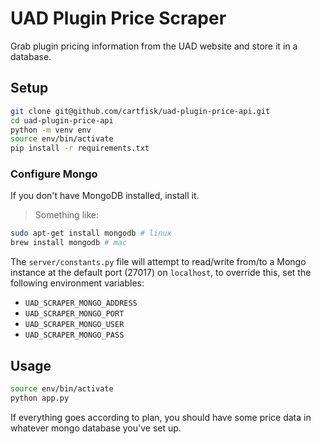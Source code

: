 # UAD Plugin Price Scraper
Grab plugin pricing information from the UAD website and store it in a database.

## Setup
```bash
git clone git@github.com/cartfisk/uad-plugin-price-api.git
cd uad-plugin-price-api
python -m venv env
source env/bin/activate
pip install -r requirements.txt
```

### Configure Mongo
If you don't have MongoDB installed, install it.

> Something like:
```bash
sudo apt-get install mongodb # linux
brew install mongodb # mac
```

The `server/constants.py` file will attempt to read/write from/to a Mongo instance at the default port (27017) on `localhost`, to override this, set the following environment variables:
  - `UAD_SCRAPER_MONGO_ADDRESS`
  - `UAD_SCRAPER_MONGO_PORT`
  - `UAD_SCRAPER_MONGO_USER`
  - `UAD_SCRAPER_MONGO_PASS`

## Usage
```bash
source env/bin/activate
python app.py
```

If everything goes according to plan, you should have some price data in whatever mongo database you've set up.
